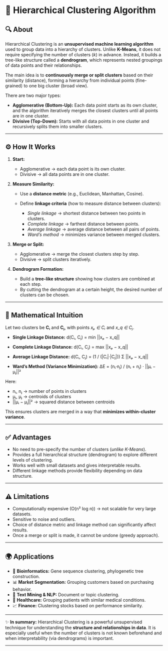 # 📘 Hierarchical Clustering Algorithm

## 🔍 About

Hierarchical Clustering is an **unsupervised machine learning algorithm** used to group data into a hierarchy of clusters. Unlike **K-Means**, it does not require specifying the number of clusters (*k*) in advance. Instead, it builds a tree-like structure called a **dendrogram**, which represents nested groupings of data points and their relationships.

The main idea is to **continuously merge or split clusters** based on their similarity (distance), forming a hierarchy from individual points (fine-grained) to one big cluster (broad view).

There are two major types:

* **Agglomerative (Bottom-Up):** Each data point starts as its own cluster, and the algorithm iteratively merges the closest clusters until all points are in one cluster.
* **Divisive (Top-Down):** Starts with all data points in one cluster and recursively splits them into smaller clusters.

---

## ⚙️ How It Works

1. **Start:**

   * Agglomerative → each data point is its own cluster.
   * Divisive → all data points are in one cluster.

2. **Measure Similarity:**

   * Use a **distance metric** (e.g., Euclidean, Manhattan, Cosine).
   * Define **linkage criteria** (how to measure distance between clusters):

     * *Single linkage* → shortest distance between two points in clusters.
     * *Complete linkage* → farthest distance between points.
     * *Average linkage* → average distance between all pairs of points.
     * *Ward’s method* → minimizes variance between merged clusters.

3. **Merge or Split:**

   * Agglomerative → merge the closest clusters step by step.
   * Divisive → split clusters iteratively.

4. **Dendrogram Formation:**

   * Build a **tree-like structure** showing how clusters are combined at each step.
   * By cutting the dendrogram at a certain height, the desired number of clusters can be chosen.

---

## 🧮 Mathematical Intuition

Let two clusters be **Cᵢ** and **Cⱼ**, with points *xₚ ∈ Cᵢ* and *x\_q ∈ Cⱼ*.

* **Single Linkage Distance:**
  d(Cᵢ, Cⱼ) = min ||xₚ − x\_q||

* **Complete Linkage Distance:**
  d(Cᵢ, Cⱼ) = max ||xₚ − x\_q||

* **Average Linkage Distance:**
  d(Cᵢ, Cⱼ) = (1 / (|Cᵢ|·|Cⱼ|)) Σ ||xₚ − x\_q||

* **Ward’s Method (Variance Minimization):**
  ΔE = (nᵢ·nⱼ) / (nᵢ + nⱼ) · ||μᵢ − μⱼ||²

Here:

* nᵢ, nⱼ → number of points in clusters
* μᵢ, μⱼ → centroids of clusters
* ||μᵢ − μⱼ||² → squared distance between centroids

This ensures clusters are merged in a way that **minimizes within-cluster variance**.

---

## ✅ Advantages

* No need to pre-specify the number of clusters (*unlike K-Means*).
* Provides a full hierarchical structure (dendrogram) to explore different levels of clustering.
* Works well with small datasets and gives interpretable results.
* Different linkage methods provide flexibility depending on data structure.

---

## ⚠️ Limitations

* Computationally expensive (O(n² log n)) → not scalable for very large datasets.
* Sensitive to noise and outliers.
* Choice of distance metric and linkage method can significantly affect results.
* Once a merge or split is made, it cannot be undone (greedy approach).

---

## 🌍 Applications

* 🧬 **Bioinformatics:** Gene sequence clustering, phylogenetic tree construction.
* 📊 **Market Segmentation:** Grouping customers based on purchasing behavior.
* 📝 **Text Mining & NLP:** Document or topic clustering.
* 🏥 **Healthcare:** Grouping patients with similar medical conditions.
* 📈 **Finance:** Clustering stocks based on performance similarity.

---

✨ **In summary:** Hierarchical Clustering is a powerful unsupervised technique for understanding the **structure and relationships in data**. It is especially useful when the number of clusters is not known beforehand and when interpretability (via dendrograms) is important.

---
